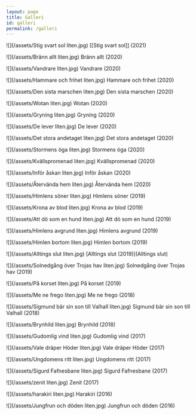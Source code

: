 ```yaml
---
layout: page
title: Galleri
id: galleri
permalink: /galleri
---
```


![](/assets/Stig svart sol liten.jpg)
[[Stig svart sol]] (2021)

![](/assets/Bränn allt liten.jpg)
Bränn allt (2020)

![](/assets/Vandrare liten.jpg)
Vandrare (2020)

![](/assets/Hammare och frihet liten.jpg)
Hammare och frihet (2020)

![](/assets/Den sista marschen liten.jpg)
Den sista marschen (2020)

![](/assets/Wotan liten.jpg)
Wotan (2020)

![](/assets/Gryning liten.jpg)
Gryning (2020)

![](/assets/De lever liten.jpg)
De lever (2020)

![](/assets/Det stora andetaget liten.jpg)
Det stora andetaget (2020)

![](/assets/Stormens öga liten.jpg)
Stormens öga (2020)

![](/assets/Kvällspromenad liten.jpg)
Kvällspromenad (2020)

![](/assets/Inför åskan liten.jpg)
Inför åskan (2020)

![](/assets/Återvända hem liten.jpg)
Återvända hem (2020)

![](/assets/Himlens söner liten.jpg)
Himlens söner (2019)

![](/assets/Krona av blod liten.jpg)
Krona av blod (2019)

![](/assets/Att dö som en hund liten.jpg)
Att dö som en hund (2019)

![](/assets/Himlens avgrund liten.jpg)
Himlens avgrund (2019)

![](/assets/Himlen bortom liten.jpg)
Himlen bortom (2019)

![](/assets/Alltings slut liten.jpg)
[Alltings slut (2019)](Alltings slut)

![](/assets/Solnedgång över Trojas hav liten.jpg)
Solnedgång över Trojas hav (2019)

![](/assets/På korset liten.jpg)
På korset (2019)

![](/assets/Me ne frego liten.jpg)
Me ne frego (2018)

![](/assets/Sigmund bär sin son till Valhall liten.jpg)
Sigmund bär sin son till Valhall (2018)

![](/assets/Brynhild liten.jpg)
Brynhild (2018)

![](/assets/Gudomlig vind liten.jpg)
Gudomlig vind (2017)

![](/assets/Vale dräper Höder liten.jpg)
Vale dräper Höder (2017)

![](/assets/Ungdomens ritt liten.jpg)
Ungdomens ritt (2017)

![](/assets/Sigurd Fafnesbane liten.jpg)
Sigurd Fafnesbane (2017)

![](/assets/zenit liten.jpg)
Zenit (2017)

![](/assets/harakiri liten.jpg)
Harakiri (2016)

![](/assets/Jungfrun och döden liten.jpg)
Jungfrun och döden (2016)